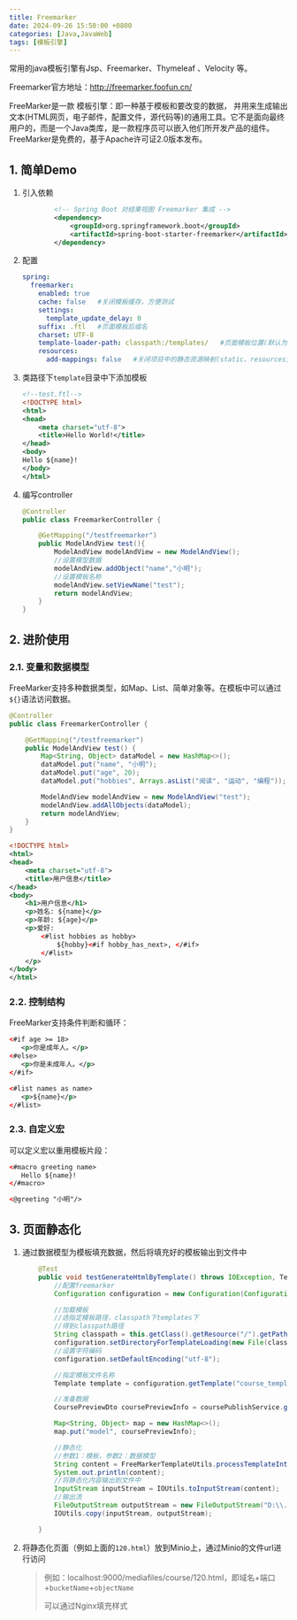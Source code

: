 ```yaml
---
title: Freemarker
date: 2024-09-26 15:50:00 +0800
categories: [Java,JavaWeb]
tags: [模板引擎]
---
```


常用的java模板引擎有Jsp、Freemarker、Thymeleaf 、Velocity 等。

Freemarker官方地址：http://freemarker.foofun.cn/

FreeMarker是一款 模板引擎：即一种基于模板和要改变的数据， 并用来生成输出文本(HTML网页，电子邮件，配置文件，源代码等)的通用工具。它不是面向最终用户的，而是一个Java类库，是一款程序员可以嵌入他们所开发产品的组件。FreeMarker是免费的，基于Apache许可证2.0版本发布。

## 1. 简单Demo

1. 引入依赖

   ```xml
           <!-- Spring Boot 对结果视图 Freemarker 集成 -->
           <dependency>
               <groupId>org.springframework.boot</groupId>
               <artifactId>spring-boot-starter-freemarker</artifactId>
           </dependency>
   ```

2. 配置

   ```yaml
   spring:
     freemarker:
       enabled: true
       cache: false   #关闭模板缓存，方便测试
       settings:
         template_update_delay: 0
       suffix: .ftl   #页面模板后缀名
       charset: UTF-8
       template-loader-path: classpath:/templates/   #页面模板位置(默认为 classpath:/templates/)
       resources:
         add-mappings: false   #关闭项目中的静态资源映射(static、resources文件夹下的资源)
   ```

3. 类路径下`template`目录中下添加模板

   ```xml
   <!--test.ftl-->
   <!DOCTYPE html>
   <html>
   <head>
       <meta charset="utf-8">
       <title>Hello World!</title>
   </head>
   <body>
   Hello ${name}!
   </body>
   </html>
   ```

4. 编写controller

   ```java
   @Controller
   public class FreemarkerController {
   
       @GetMapping("/testfreemarker")
       public ModelAndView test(){
           ModelAndView modelAndView = new ModelAndView();
           //设置模型数据
           modelAndView.addObject("name","小明");
           //设置模板名称
           modelAndView.setViewName("test");
           return modelAndView;
       }
   }
   ```

   

## 2. 进阶使用

### 2.1. 变量和数据模型

FreeMarker支持多种数据类型，如Map、List、简单对象等。在模板中可以通过`${}`语法访问数据。

```java
@Controller
public class FreemarkerController {

    @GetMapping("/testfreemarker")
    public ModelAndView test() {
        Map<String, Object> dataModel = new HashMap<>();
        dataModel.put("name", "小明");
        dataModel.put("age", 20);
        dataModel.put("hobbies", Arrays.asList("阅读", "运动", "编程"));

        ModelAndView modelAndView = new ModelAndView("test");
        modelAndView.addAllObjects(dataModel);
        return modelAndView;
    }
}

```

```xml
<!DOCTYPE html>
<html>
<head>
    <meta charset="utf-8">
    <title>用户信息</title>
</head>
<body>
    <h1>用户信息</h1>
    <p>姓名: ${name}</p>
    <p>年龄: ${age}</p>
    <p>爱好: 
        <#list hobbies as hobby>
            ${hobby}<#if hobby_has_next>, </#if>
        </#list>
    </p>
</body>
</html>
```

### 2.2. 控制结构

FreeMarker支持条件判断和循环：

```xml
<#if age >= 18>
   <p>你是成年人。</p>
<#else>
   <p>你是未成年人。</p>
</#if>

<#list names as name>
   <p>${name}</p>
</#list>
```

### 2.3. 自定义宏

可以定义宏以重用模板片段：

```xml
<#macro greeting name>
   Hello ${name}!
</#macro>

<@greeting "小明"/>
```



## 3. 页面静态化

1. 通过数据模型为模板填充数据，然后将填充好的模板输出到文件中

   ```java
       @Test
       public void testGenerateHtmlByTemplate() throws IOException, TemplateException {
           //配置freemarker
           Configuration configuration = new Configuration(Configuration.getVersion());
   
           //加载模板
           //选指定模板路径，classpath下templates下
           //得到classpath路径
           String classpath = this.getClass().getResource("/").getPath();
           configuration.setDirectoryForTemplateLoading(new File(classpath + "/templates/"));
           //设置字符编码
           configuration.setDefaultEncoding("utf-8");
   
           //指定模板文件名称
           Template template = configuration.getTemplate("course_template.ftl");
   
           //准备数据
           CoursePreviewDto coursePreviewInfo = coursePublishService.getCoursePreviewInfo(120L);
   
           Map<String, Object> map = new HashMap<>();
           map.put("model", coursePreviewInfo);
   
           //静态化
           //参数1：模板，参数2：数据模型
           String content = FreeMarkerTemplateUtils.processTemplateIntoString(template, map);
           System.out.println(content);
           //将静态化内容输出到文件中
           InputStream inputStream = IOUtils.toInputStream(content);
           //输出流
           FileOutputStream outputStream = new FileOutputStream("D:\\...\\120.html");
           IOUtils.copy(inputStream, outputStream);
   
       }
   ```

2. 将静态化页面（例如上面的`120.html`）放到Minio上，通过Minio的文件url进行访问

   > 例如：localhost:9000/mediafiles/course/120.html，即域名+端口+`bucketName`+`objectName`
   >
   > 可以通过Nginx填充样式
